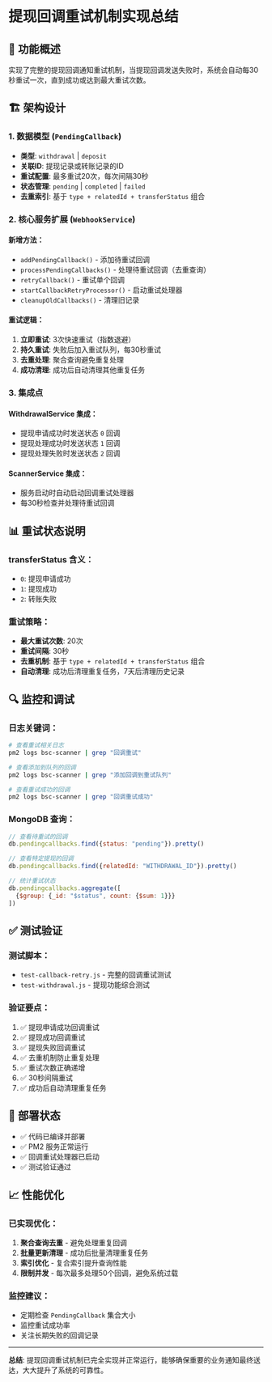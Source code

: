 # 提现回调重试机制实现总结

## 🎯 功能概述

实现了完整的提现回调通知重试机制，当提现回调发送失败时，系统会自动每30秒重试一次，直到成功或达到最大重试次数。

## 🏗️ 架构设计

### 1. 数据模型 (`PendingCallback`)
- **类型**: `withdrawal` | `deposit`
- **关联ID**: 提现记录或转账记录的ID
- **重试配置**: 最多重试20次，每次间隔30秒
- **状态管理**: `pending` | `completed` | `failed`
- **去重索引**: 基于 `type + relatedId + transferStatus` 组合

### 2. 核心服务扩展 (`WebhookService`)

#### 新增方法：
- `addPendingCallback()` - 添加待重试回调
- `processPendingCallbacks()` - 处理待重试回调（去重查询）
- `retryCallback()` - 重试单个回调
- `startCallbackRetryProcessor()` - 启动重试处理器
- `cleanupOldCallbacks()` - 清理旧记录

#### 重试逻辑：
1. **立即重试**: 3次快速重试（指数退避）
2. **持久重试**: 失败后加入重试队列，每30秒重试
3. **去重处理**: 聚合查询避免重复处理
4. **成功清理**: 成功后自动清理其他重复任务

### 3. 集成点

#### WithdrawalService 集成：
- 提现申请成功时发送状态 `0` 回调
- 提现处理成功时发送状态 `1` 回调  
- 提现处理失败时发送状态 `2` 回调

#### ScannerService 集成：
- 服务启动时自动启动回调重试处理器
- 每30秒检查并处理待重试回调

## 📊 重试状态说明

### transferStatus 含义：
- `0`: 提现申请成功
- `1`: 提现成功
- `2`: 转账失败

### 重试策略：
- **最大重试次数**: 20次
- **重试间隔**: 30秒
- **去重机制**: 基于 `type + relatedId + transferStatus` 组合
- **自动清理**: 成功后清理重复任务，7天后清理历史记录

## 🔍 监控和调试

### 日志关键词：
```bash
# 查看重试相关日志
pm2 logs bsc-scanner | grep "回调重试"

# 查看添加到队列的回调
pm2 logs bsc-scanner | grep "添加回调到重试队列"

# 查看重试成功的回调
pm2 logs bsc-scanner | grep "回调重试成功"
```

### MongoDB 查询：
```javascript
// 查看待重试的回调
db.pendingcallbacks.find({status: "pending"}).pretty()

// 查看特定提现的回调
db.pendingcallbacks.find({relatedId: "WITHDRAWAL_ID"}).pretty()

// 统计重试状态
db.pendingcallbacks.aggregate([
  {$group: {_id: "$status", count: {$sum: 1}}}
])
```

## ✅ 测试验证

### 测试脚本：
- `test-callback-retry.js` - 完整的回调重试测试
- `test-withdrawal.js` - 提现功能综合测试

### 验证要点：
1. ✅ 提现申请成功回调重试
2. ✅ 提现成功回调重试  
3. ✅ 提现失败回调重试
4. ✅ 去重机制防止重复处理
5. ✅ 重试次数正确递增
6. ✅ 30秒间隔重试
7. ✅ 成功后自动清理重复任务

## 🚀 部署状态

- ✅ 代码已编译并部署
- ✅ PM2 服务正常运行
- ✅ 回调重试处理器已启动
- ✅ 测试验证通过

## 📈 性能优化

### 已实现优化：
1. **聚合查询去重** - 避免处理重复回调
2. **批量更新清理** - 成功后批量清理重复任务
3. **索引优化** - 复合索引提升查询性能
4. **限制并发** - 每次最多处理50个回调，避免系统过载

### 监控建议：
- 定期检查 `PendingCallback` 集合大小
- 监控重试成功率
- 关注长期失败的回调记录

---

**总结**: 提现回调重试机制已完全实现并正常运行，能够确保重要的业务通知最终送达，大大提升了系统的可靠性。
